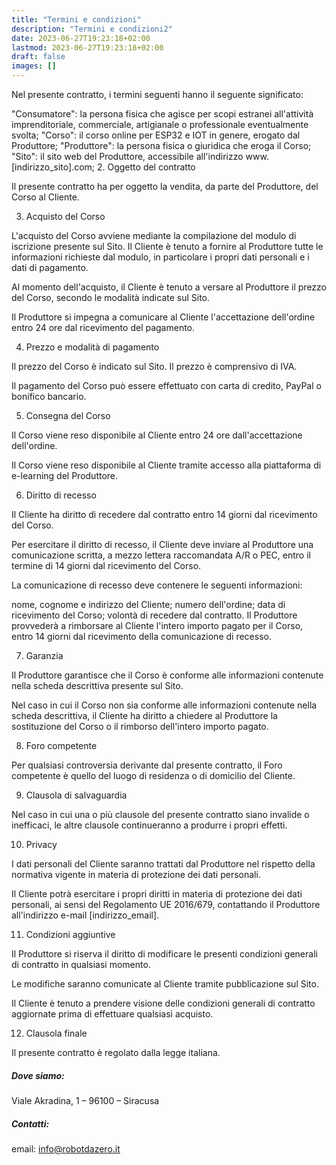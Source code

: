 ```yaml
---
title: "Termini e condizioni"
description: "Termini e condizioni2"
date: 2023-06-27T19:23:18+02:00
lastmod: 2023-06-27T19:23:18+02:00
draft: false
images: []
---
```




Nel presente contratto, i termini seguenti hanno il seguente significato:

"Consumatore": la persona fisica che agisce per scopi estranei all'attività imprenditoriale, commerciale, artigianale o professionale eventualmente svolta;
"Corso": il corso online per ESP32 e IOT in genere, erogato dal Produttore;
"Produttore": la persona fisica o giuridica che eroga il Corso;
"Sito": il sito web del Produttore, accessibile all'indirizzo www.[indirizzo_sito].com;
2. Oggetto del contratto

Il presente contratto ha per oggetto la vendita, da parte del Produttore, del Corso al Cliente.

3. Acquisto del Corso

L'acquisto del Corso avviene mediante la compilazione del modulo di iscrizione presente sul Sito. Il Cliente è tenuto a fornire al Produttore tutte le informazioni richieste dal modulo, in particolare i propri dati personali e i dati di pagamento.

Al momento dell'acquisto, il Cliente è tenuto a versare al Produttore il prezzo del Corso, secondo le modalità indicate sul Sito.

Il Produttore si impegna a comunicare al Cliente l'accettazione dell'ordine entro 24 ore dal ricevimento del pagamento.

4. Prezzo e modalità di pagamento

Il prezzo del Corso è indicato sul Sito. Il prezzo è comprensivo di IVA.

Il pagamento del Corso può essere effettuato con carta di credito, PayPal o bonifico bancario.

5. Consegna del Corso

Il Corso viene reso disponibile al Cliente entro 24 ore dall'accettazione dell'ordine.

Il Corso viene reso disponibile al Cliente tramite accesso alla piattaforma di e-learning del Produttore.

6. Diritto di recesso

Il Cliente ha diritto di recedere dal contratto entro 14 giorni dal ricevimento del Corso.

Per esercitare il diritto di recesso, il Cliente deve inviare al Produttore una comunicazione scritta, a mezzo lettera raccomandata A/R o PEC, entro il termine di 14 giorni dal ricevimento del Corso.

La comunicazione di recesso deve contenere le seguenti informazioni:

nome, cognome e indirizzo del Cliente;
numero dell'ordine;
data di ricevimento del Corso;
volontà di recedere dal contratto.
Il Produttore provvederà a rimborsare al Cliente l'intero importo pagato per il Corso, entro 14 giorni dal ricevimento della comunicazione di recesso.

7. Garanzia

Il Produttore garantisce che il Corso è conforme alle informazioni contenute nella scheda descrittiva presente sul Sito.

Nel caso in cui il Corso non sia conforme alle informazioni contenute nella scheda descrittiva, il Cliente ha diritto a chiedere al Produttore la sostituzione del Corso o il rimborso dell'intero importo pagato.

8. Foro competente

Per qualsiasi controversia derivante dal presente contratto, il Foro competente è quello del luogo di residenza o di domicilio del Cliente.

9. Clausola di salvaguardia

Nel caso in cui una o più clausole del presente contratto siano invalide o inefficaci, le altre clausole continueranno a produrre i propri effetti.

10. Privacy

I dati personali del Cliente saranno trattati dal Produttore nel rispetto della normativa vigente in materia di protezione dei dati personali.

Il Cliente potrà esercitare i propri diritti in materia di protezione dei dati personali, ai sensi del Regolamento UE 2016/679, contattando il Produttore all'indirizzo e-mail [indirizzo_email].

11. Condizioni aggiuntive

Il Produttore si riserva il diritto di modificare le presenti condizioni generali di contratto in qualsiasi momento.

Le modifiche saranno comunicate al Cliente tramite pubblicazione sul Sito.

Il Cliente è tenuto a prendere visione delle condizioni generali di contratto aggiornate prima di effettuare qualsiasi acquisto.

12. Clausola finale

Il presente contratto è regolato dalla legge italiana.


##### Dove siamo: 
Viale Akradina, 1 – 96100 – Siracusa

##### Contatti: 
email: info@robotdazero.it
